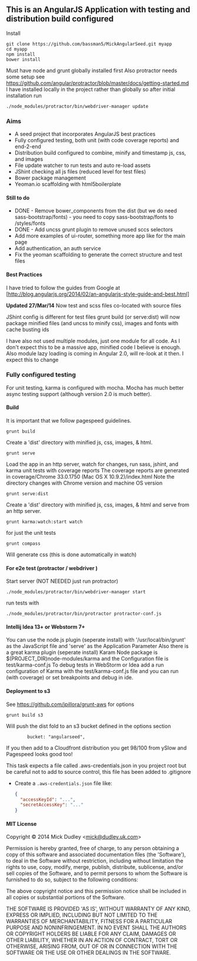 ## This is an AngularJS Application with testing and distribution build configured

Install
```
git clone https://github.com/bassman5/MickAngularSeed.git myapp
cd myapp
npm install 
bower install
```
Must have node and grunt globally installed first
Also protractor needs some setup see https://github.com/angular/protractor/blob/master/docs/getting-started.md
I have installed locally in the project rather than globally so after initial installation run
```
./node_modules/protractor/bin/webdriver-manager update
```

### Aims

* A seed project that incorporates AngularJS best practices
* Fully configured testing, both unit (with code coverage reports) and end-2-end
* Distribution build configured to combine, minify and timestamp js, css, and images
* File update watcher to run tests and auto re-load assets
* JShint checking all js files (reduced level for test files)
* Bower package management
* Yeoman.io scaffolding with html5boilerplate

#### Still to do
* DONE - Remove bower_components from the dist (but we do need sass-bootstrap/fonts) - you need to copy sass-bootstrap/fonts to /styles/fonts
* DONE - Add uncss grunt plugin to remove unused sccs selectors
* Add more examples of ui-router, something more app like for the main page
* Add authentication, an auth service
* Fix the yeoman scaffolding to generate the correct structure and test files

#### Best Practices
I have tried to follow the guides from Google at
[http://blog.angularjs.org/2014/02/an-angularjs-style-guide-and-best.html]

**Updated 27/Mar/14**
Now test and scss files co-located with source files

JShint config is different for test files
grunt build (or serve:dist) will now package minified files (and uncss to minify css), images and fonts with cache busting ids

I have also not used multiple modules, just one module for all code.
As I don't expect this to be a massive app, minified code I believe is enough. Also module lazy loading is coming in Angular 2.0, will re-look at it then.
I expect this to change

### Fully configured testing
For unit testing, karma is configured with mocha. Mocha has much better async testing support (although version 2.0 is much better).

#### Build

It is important that we follow pagespeed guidelines.
```
grunt build
```
Create a 'dist' directory with minified js, css, images, & html.

```
grunt serve
```
Load the app in an http server, watch for changes, run sass, jshint, and karma unit tests with coverage reports
The coverage reports are generated in coverage/Chrome 33.0.1750 (Mac OS X 10.9.2)/index.html
Note the directory changes with Chrome version and machine OS version

```
grunt serve:dist
```
Create a 'dist' directory with minified js, css, images, & html and serve from an http server.
```
grunt karma:watch:start watch
```
for just the unit tests

```
grunt compass
```
Will generate css (this is done automatically in watch)


#### For e2e test (protractor / webdriver )

Start server (NOT NEEDED just run protractor)
```
./node_modules/protractor/bin/webdriver-manager start
```

run tests with
```
./node_modules/protractor/bin/protractor protractor-conf.js
```



#### Intellij Idea 13+ or Webstorm 7+
You can use the node.js plugin (seperate install) with '/usr/local/bin/grunt' as the JavaScript file and 'serve' as the Application Parameter
Also there is a great karma plugin (seperate install) Karam Node package is $(PROJECT_DIR)node-modules/karma and the Configuration file is test/karma-conf.js
To debug tests in WebStorm or Idea add a run configuration of Karma with the test/karma-conf.js file and you can run (with coverage)
or set breakpoints and debug in ide.

#### Deployment to s3

See https://github.com/jpillora/grunt-aws for options
```
grunt build s3
```

Will push the dist fold to an s3 bucket defined in the options section
```
        bucket: "angularseed",
```

If you then add to a Cloudfront distribution you get 98/100 from ySlow and Pagespeed looks good too!

This task expects a file called .aws-credentials.json in you project root but be careful not to add to source control, this file has been added to .gitignore

 * Create a `.aws-credentials.json` file like:

     ``` json
     {
       "accessKeyId": "...",
       "secretAccessKey": "..."
     }
     ```



#### MIT License

Copyright &copy; 2014 Mick Dudley &lt;mick@dudley.uk.com&gt;

Permission is hereby granted, free of charge, to any person obtaining
a copy of this software and associated documentation files (the
'Software'), to deal in the Software without restriction, including
without limitation the rights to use, copy, modify, merge, publish,
distribute, sublicense, and/or sell copies of the Software, and to
permit persons to whom the Software is furnished to do so, subject to
the following conditions:

The above copyright notice and this permission notice shall be
included in all copies or substantial portions of the Software.

THE SOFTWARE IS PROVIDED 'AS IS', WITHOUT WARRANTY OF ANY KIND,
EXPRESS OR IMPLIED, INCLUDING BUT NOT LIMITED TO THE WARRANTIES OF
MERCHANTABILITY, FITNESS FOR A PARTICULAR PURPOSE AND NONINFRINGEMENT.
IN NO EVENT SHALL THE AUTHORS OR COPYRIGHT HOLDERS BE LIABLE FOR ANY
CLAIM, DAMAGES OR OTHER LIABILITY, WHETHER IN AN ACTION OF CONTRACT,
TORT OR OTHERWISE, ARISING FROM, OUT OF OR IN CONNECTION WITH THE
SOFTWARE OR THE USE OR OTHER DEALINGS IN THE SOFTWARE.



